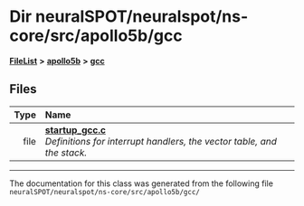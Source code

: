 

# Dir neuralSPOT/neuralspot/ns-core/src/apollo5b/gcc



[**FileList**](files.md) **>** [**apollo5b**](dir_1bc984617d7262bb6a8980a011072c69.md) **>** [**gcc**](dir_6cb941e58d3b486b51bda6c1d36125f4.md)












## Files

| Type | Name |
| ---: | :--- |
| file | [**startup\_gcc.c**](apollo5b_2gcc_2startup__gcc_8c.md) <br>_Definitions for interrupt handlers, the vector table, and the stack._  |



























































------------------------------
The documentation for this class was generated from the following file `neuralSPOT/neuralspot/ns-core/src/apollo5b/gcc/`

